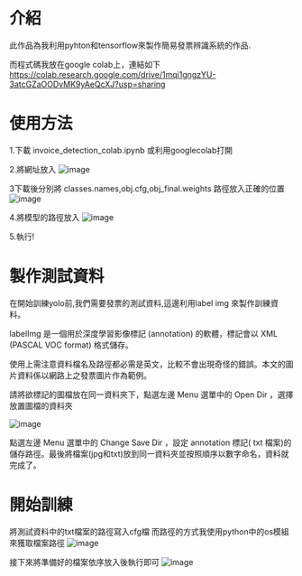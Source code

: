 # 介紹
此作品為我利用pyhton和tensorflow來製作簡易發票辨識系統的作品.

而程式碼我放在google colab上，連結如下
https://colab.research.google.com/drive/1mqi1gngzYU-3atcGZaOODvMK9yAeQcXJ?usp=sharing
# 使用方法
1.下載 invoice_detection_colab.ipynb 或利用googlecolab打開

2.將網址放入
![image](https://user-images.githubusercontent.com/80931202/134767012-5a7c78cd-f429-4209-9375-9687cc338efc.png)

3下載後分別將 classes.names,obj.cfg,obj_final.weights 路徑放入正確的位置
![image](https://user-images.githubusercontent.com/80931202/134766981-b5668e9b-8f8e-488b-bb53-880c2e71b37e.png)

4.將模型的路徑放入
![image](https://user-images.githubusercontent.com/80931202/134767041-7f99ade1-86c3-478f-92dc-773be9717068.png)

5.執行!
# 製作測試資料
在開始訓練yolo前,我們需要發票的測試資料,這邊利用label img 來製作訓練資料。

  labelImg 是一個用於深度學習影像標記 (annotation) 的軟體，標記會以 XML (PASCAL VOC format) 格式儲存。
  
使用上需注意資料檔名及路徑都必需是英文，比較不會出現奇怪的錯誤。本文的圖片資料係以網路上之發票圖片作為範例。

請將欲標記的圖檔放在同一資料夾下，點選左邊 Menu 選單中的 Open Dir ，選擇放置圖檔的資料夾

![image](https://user-images.githubusercontent.com/80931202/134833884-10921e27-19a6-4f1f-b544-cb25a169359c.png)

點選左邊 Menu 選單中的 Change Save Dir ，設定 annotation 標記( txt 檔案)的儲存路徑。最後將檔案(jpg和txt)放到同一資料夾並按照順序以數字命名，資料就完成了。
# 開始訓練
將測試資料中的txt檔案的路徑寫入cfg檔 而路徑的方式我使用python中的os模組來獲取檔案路徑
![image](https://user-images.githubusercontent.com/80931202/168972443-923ac5eb-2979-4047-b49b-5114ecbb5434.png)

接下來將準備好的檔案依序放入後執行即可
![image](https://user-images.githubusercontent.com/80931202/168972975-452786b8-98ed-4475-8bfb-3e08549dee7c.png)


